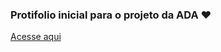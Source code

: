 ### Protifolio inicial para o projeto da ADA ❤️

<a  target="_blank" href="https://www.linkedin.com/in/vanessa-oliveira-0036a4154/">Acesse aqui</a>
